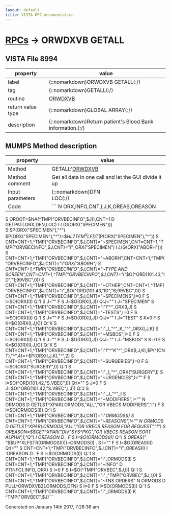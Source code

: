 ```yaml
---
layout: default
title: VISTA RPC documentation
---
```




# [RPCs](TableOfContent.md) &#8594; ORWDXVB GETALL 


 ## VISTA File 8994
 property | value 
--- | --- 
 label | {::nomarkdown}ORWDXVB GETALL{:/}
 tag | {::nomarkdown}GETALL{:/}
 routine | [ORWDXVB](http://code.osehra.org/dox/Routine_ORWDXVB_source.html)
 return value type | {::nomarkdown}GLOBAL ARRAY{:/}
 description | {::nomarkdown}Return patient's Blood Bank information.{:/}


## MUMPS Method description

 property | value 
 --- | --- 
 Method | GETALL^[ORWDXVB](http://code.osehra.org/dox/Routine_ORWDXVB_source.html)
 Method comment | Get all data in one call and let the GUI divide it up
 Input parameters | {::nomarkdown}DFN<br/>LOC{:/}
 Code | ```  N ORX,INFO,CNT,I,J,K,OREAS,OREASON
 S OROOT=$NA(^TMP("ORVBECINFO",$J)),CNT=1
 D GETPAT(.ORX,DFN,LOC)
 I $L($G(ORX("SPECIMEN"))) S:$P(ORX("SPECIMEN"),"^") $P(ORX("SPECIMEN"),"^")=$$HL7TFM^XLFDT($P(ORX("SPECIMEN"),"^")) S CNT=CNT+1,^TMP("ORVBECINFO",$J,CNT)="~SPECIMEN",CNT=CNT+1,^TMP("ORVBECINFO",$J,CNT)="i"_ORX("SPECIMEN")
 I $L($G(ORX("ABORH"))) S CNT=CNT+1,^TMP("ORVBECINFO",$J,CNT)="~ABORH",CNT=CNT+1,^TMP("ORVBECINFO",$J,CNT)="i"_ORX("ABORH")
 S CNT=CNT+1,^TMP("ORVBECINFO",$J,CNT)="~TYPE AND SCREEN",CNT=CNT+1,^TMP("ORVBECINFO",$J,CNT)="i"_$O(^ORD(101.43,"ID","1;99VBC",0))
 S CNT=CNT+1,^TMP("ORVBECINFO",$J,CNT)="~OTHER",CNT=CNT+1,^TMP("ORVBECINFO",$J,CNT)="i"_$O(^ORD(101.43,"ID","6;99VBC",0))
 S CNT=CNT+1,^TMP("ORVBECINFO",$J,CNT)="~SPECIMENS",I=0
 F  S I=$O(ORX(I)) Q:'I  S J="" F  S J=$O(ORX(I,J)) Q:J=""  I J="SPECIMEN" S CNT=CNT+1,^TMP("ORVBECINFO",$J,CNT)="i"_I_"^"_ORX(I,J)
 S CNT=CNT+1,^TMP("ORVBECINFO",$J,CNT)="~TESTS",I=0
 F  S I=$O(ORX(I)) Q:'I  S J="" F  S J=$O(ORX(I,J)) Q:J=""  I J="TEST" S K=0 F  S K=$O(ORX(I,J,K)) Q:'K  S CNT=CNT+1,^TMP("ORVBECINFO",$J,CNT)="i"_I_"^"_K_"^"_ORX(I,J,K)
 S CNT=CNT+1,^TMP("ORVBECINFO",$J,CNT)="~MSBOS",I=0
 F  S I=$O(ORX(I)) Q:'I  S J="" F  S J=$O(ORX(I,J)) Q:J=""  I J="MSBOS" S K=0 F  S K=$O(ORX(I,J,K)) Q:'K  S CNT=CNT+1,^TMP("ORVBECINFO",$J,CNT)="i"_I_"^"_K_"^"_ORX(I,J,K),$P(^(CNT),"^",4)=+$P(ORX(I,J,K),"^",2)
 S CNT=CNT+1,^TMP("ORVBECINFO",$J,CNT)="~SURGERIES",I=0
 F  S I=$O(ORX("SURGERY",I)) Q:'I  S CNT=CNT+1,^TMP("ORVBECINFO",$J,CNT)="i"_I_"^"_ORX("SURGERY",I)
 S CNT=CNT+1,^TMP("ORVBECINFO",$J,CNT)="~URGENCIES",I=""
 F  S I=$O(^ORD(101.42,"S.VBEC",I)) Q:I=""  S J=0 F  S J=$O(^ORD(101.42,"S.VBEC",I,J)) Q:'J  S CNT=CNT+1,^TMP("ORVBECINFO",$J,CNT)="i"_J_"^"_I
 S CNT=CNT+1,^TMP("ORVBECINFO",$J,CNT)="~MODIFIERS",I=""
 N ORMODS D GETLST^XPAR(.ORMODS,"ALL","OR VBECS MODIFIERS","I")
 F  S I=$O(ORMODS(I)) Q:'I  S CNT=CNT+1,^TMP("ORVBECINFO",$J,CNT)="i"_ORMODS(I)
 S CNT=CNT+1,^TMP("ORVBECINFO",$J,CNT)="~REASONS",I=""
 N ORMODS D GETLST^XPAR(.ORMODS,"ALL","OR VBECS REASON FOR REQUEST","I")
 S OREASON=$$GET^XPAR("DIV^SYS^PKG","OR VBECS REASON SORT ALPHA",1,"Q")
 I OREASON D
 . F  S I=$O(ORMODS(I)) Q:'I  S OREAS(" "_$$UP^XLFSTR(ORMODS(I)))=ORMODS(I)
 . S I="" F  S I=$O(OREAS(I)) Q:I=""  S CNT=CNT+1,^TMP("ORVBECINFO",$J,CNT)="i"_OREAS(I)
 I 'OREASON D
 . F  S I=$O(ORMODS(I)) Q:'I  S CNT=CNT+1,^TMP("ORVBECINFO",$J,CNT)="i"_ORMODS(I)
 S CNT=CNT+1,^TMP("ORVBECINFO",$J,CNT)="~INFO"
 D PTINFO(.INFO,.ORX)
 S I=0 F  S I=$O(^TMP("ORVBEC",$J,I)) Q:'I  S CNT=CNT+1,^TMP("ORVBECINFO",$J,CNT)="i"_^TMP("ORVBEC",$J,I,0)
 S CNT=CNT+1,^TMP("ORVBECINFO",$J,CNT)="~TNS ORDERS"
 N ORMODS D PULL^ORWDXVB2(.ORMODS,DFN)
 S I=0 F  S I=$O(ORMODS(I)) Q:'I  S CNT=CNT+1,^TMP("ORVBECINFO",$J,CNT)="i"_ORMODS(I)
 K ^TMP("ORVBEC",$J)```




 Generated on January 14th 2017, 7:26:36 am